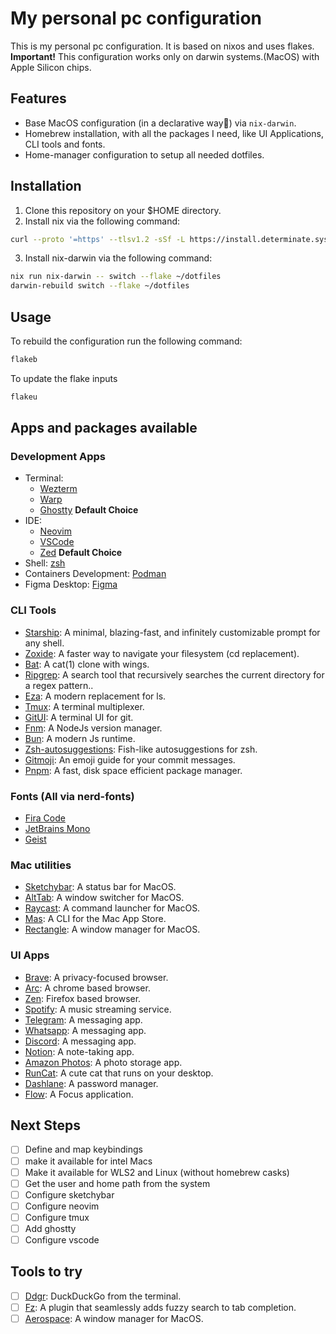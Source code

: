 # My personal pc configuration

This is my personal pc configuration. It is based on nixos and uses flakes.
**Important!** This configuration works only on darwin systems.(MacOS) with Apple Silicon chips.

## Features

- Base MacOS configuration (in a declarative way🤩) via `nix-darwin`.
- Homebrew installation, with all the packages I need, like UI Applications, CLI tools and fonts.
- Home-manager configuration to setup all needed dotfiles.

## Installation

1. Clone this repository on your $HOME directory.
2. Install nix via the following command:

```sh
curl --proto '=https' --tlsv1.2 -sSf -L https://install.determinate.systems/nix | sh -s -- install
```

3. Install nix-darwin via the following command:

```sh
nix run nix-darwin -- switch --flake ~/dotfiles
darwin-rebuild switch --flake ~/dotfiles
```

## Usage

To rebuild the configuration run the following command:

```sh
flakeb
```

To update the flake inputs

```sh
flakeu
```

## Apps and packages available

### Development Apps

- Terminal:
  - [Wezterm](https://wezfurlong.org/wezterm)
  - [Warp](https://warp.dev)
  - [Ghostty](https://ghostty.org) **Default Choice**
- IDE:
  - [Neovim](https://neovim.io)
  - [VSCode](https://code.visualstudio.com)
  - [Zed](https://zed.dev) **Default Choice**
- Shell: [zsh](https://www.zsh.org)
- Containers Development: [Podman](https://podman.io)
- Figma Desktop: [Figma](https://www.figma.com)

### CLI Tools

- [Starship](https://starship.rs): A minimal, blazing-fast, and infinitely customizable prompt for any shell.
- [Zoxide](https://github.com/ajeetdsouza/zoxide): A faster way to navigate your filesystem (cd replacement).
- [Bat](http://github.com/sharkdp/bat): A cat(1) clone with wings.
- [Ripgrep](https://github.com/BurntSushi/ripgrep): A search tool that recursively searches the current directory for a regex pattern..
- [Eza](https://github.com/eza-community/eza): A modern replacement for ls.
- [Tmux](https://github.com/tmux/tmux/wiki): A terminal multiplexer.
- [GitUI](https://github.com/extrawurst/gitui): A terminal UI for git.
- [Fnm](https://github.com/Schniz/fnm): A NodeJs version manager.
- [Bun](https://bun.sh/): A modern Js runtime.
- [Zsh-autosuggestions](https://github.com/zsh-users/zsh-autosuggestions): Fish-like autosuggestions for zsh.
- [Gitmoji](https://gitmoji.dev/): An emoji guide for your commit messages.
- [Pnpm](https://pnpm.io/): A fast, disk space efficient package manager.

### Fonts (All via nerd-fonts)

- [Fira Code](https://github.com/tonsky/FiraCode)
- [JetBrains Mono](https://www.jetbrains.com/lp/mono)
- [Geist](https://https://vercel.com/font)

### Mac utilities

- [Sketchybar](https://github.com/FelixKratz/SketchyBar): A status bar for MacOS.
- [AltTab](https://alt-tab-macos.netlify.app/): A window switcher for MacOS.
- [Raycast](https://www.raycast.com/): A command launcher for MacOS.
- [Mas](https://github.com/mas-cli/mas): A CLI for the Mac App Store.
- [Rectangle](https://rectangleapp.com/): A window manager for MacOS.

### UI Apps

- [Brave](https://brave.com): A privacy-focused browser.
- [Arc](https://arc.net): A chrome based browser.
- [Zen](https://zen-browser.app/welcome): Firefox based browser.
- [Spotify](https://www.spotify.com): A music streaming service.
- [Telegram](https://telegram.org): A messaging app.
- [Whatsapp](https://whatsapp.com): A messaging app.
- [Discord](https://discord.com): A messaging app.
- [Notion](https://www.notion.so): A note-taking app.
- [Amazon Photos](https://www.amazon.com/photos): A photo storage app.
- [RunCat](https://apps.apple.com/us/app/runcat/id1429033973?mt=12): A cute cat that runs on your desktop.
- [Dashlane](https://www.dashlane.com): A password manager.
- [Flow](https://flowapp.info): A Focus application.

## Next Steps

- [ ] Define and map keybindings
- [ ] make it available for intel Macs
- [ ] Make it available for WLS2 and Linux (without homebrew casks)
- [ ] Get the user and home path from the system
- [ ] Configure sketchybar
- [ ] Configure neovim
- [ ] Configure tmux
- [ ] Add ghostty
- [ ] Configure vscode

## Tools to try

- [ ] [Ddgr](https://github.com/jarun/ddgr): DuckDuckGo from the terminal.
- [ ] [Fz](https://github.com/mrjohannchang/fz.sh): A plugin that seamlessly adds fuzzy search to tab completion.
- [ ] [Aerospace](https://github.com/nikitabobko/AeroSpace): A window manager for MacOS.
